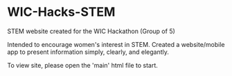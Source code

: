WIC-Hacks-STEM
==============

STEM website created for the WIC Hackathon (Group of 5)

Intended to encourage women's interest in STEM.
Created a website/mobile app to present information simply, clearly, and elegantly.

To view site, please open the 'main' html file to start.
